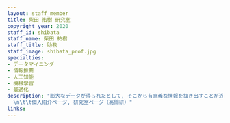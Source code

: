 ```yaml
---
layout: staff_member
title: 柴田 祐樹 研究室
copyright_year: 2020
staff_id: shibata
staff_name: 柴田 祐樹
staff_title: 助教
staff_image: shibata_prof.jpg
specialties:
- データマイニング
- 情報推薦
- 人工知能
- 機械学習
- 最適化
description: "膨大なデータが得られたとして, そこから有意義な情報を抜き出すことが近年 のトレンドとして挙げられます．しかしながら，データがたくさんあれば何かしらの解析手法により知見が得られるという保障はなく，実際にはデータに対するある程度の事前知識が必要とされることがほとんどです．例えば情報推薦における有名な手法，協調フィルタリングでは，似たユーザ同士は似たアイテムを選択する傾向があるという前提に基づき，ユーザがアイテムを評価した履歴のみから，アイテムの内容的情報なしに適切なアイテムを推薦することができます．このような前提知識を基にデータを解釈する枠組みは数理モデルと呼ばれ,その中でも特に確率モデルに注目し，現在普及している多くの手法が確率モデルにより統一的に記述でき，より現実のデータに適したモデルを構築できるだろうとの観点から研究を行っています.
  \n\t\t個人紹介ページ, 研究室ページ（高間研）"
links:
---
```



